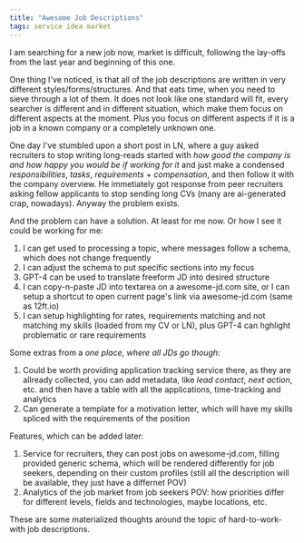 ```yaml
---
title: "Awesome Job Descriptions"
tags: service idea market
---
```


I am searching for a new job now, market is difficult, following the lay-offs from the last year and beginning of this one.

One thing I've noticed, is that
all of the job descriptions are written in very different styles/forms/structures. And that eats time, when you need to sieve through a lot of them. It does
not look like one standard will fit, every searcher is different and in different situation, which make them focus on different aspects at the moment. Plus you
focus on different aspects if it is a job in a known company or a completely unknown one.

One day I've stumbled upon a short post in LN, where a guy asked recruiters to stop writing long-reads started with _how good the company is and how happy
you would be if working for it_ and just make a condensed _responsibilities_, _tasks_, _requirements_ + _compensation_, and then follow it with the company
overview. He immetiately got response from peer recruiters asking fellow applicants to stop sending long CVs (many are ai-generated crap, nowadays). Anyway the
problem exists.

And the problem can have a solution. At least for me now. Or how I see it could be working for me:

1. I can get used to processing a topic, where messages follow a schema, which does not change frequently
2. I can adjust the schema to put specific sections into my focus
3. GPT-4 can be used to translate freeform JD into desired structure
4. I can copy-n-paste JD into textarea on a awesome-jd.com site, or I can setup a shortcut to open current page's link via awesome-jd.com (same as 12ft.io)
5. I can setup highlighting for rates, requirements matching and not matching my skills (loaded from my CV or LN), plus GPT-4 can hghlight problematic or
   rare requirements

Some extras from a _one place, where all JDs go though_:

1. Could be worth providing application tracking service there, as they are allready collected, you can add metadata, like _lead contact_, _next action_,
   etc. and then have a table with all the applications, time-tracking and analytics
2. Can generate a template for a motivation letter, which will have my skills spliced with the requirements of the position

Features, which can be added later:

1. Service for recruiters, they can post jobs on awesome-jd.com, filling provided generic schema, which will be rendered differently for job seekers, depending
   on their custom profiles (still all the description will be available, they just have a differnet POV)
2. Analytics of the job market from job seekers POV: how priorities differ for different levels, fields and technologies, maybe locations, etc.

These are some materialized thoughts around the topic of hard-to-work-with job descriptions.
